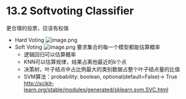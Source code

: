 # 13.2 Softvoting Classifier

更合理的投票，应该有权值

- Hard Voting
![image.png](https://upload-images.jianshu.io/upload_images/7220971-a97ab6204286540b.png?imageMogr2/auto-orient/strip%7CimageView2/2/w/1240)
- Soft Voting
![image.png](https://upload-images.jianshu.io/upload_images/7220971-5376d76f90edf956.png?imageMogr2/auto-orient/strip%7CimageView2/2/w/1240)
要求集合的每一个模型都能估算概率
    - 逻辑回归可以估算概率
    - KNN可以估算规律，结果占离他最近的k个点
    - 决策树，叶子结点中占比例最大的类别数据占整个叶子结点量的比值
    - SVM算法：probability: boolean, optional(default=False)-> True 
    http://scikit-learn.org/stable/modules/generated/sklearn.svm.SVC.html